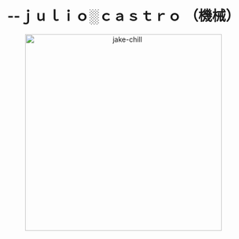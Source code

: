 <h1 align="center">--ｊｕｌｉｏ░ｃａｓｔｒｏ （機械）</h1>
<p align="center">
  <img width="" height="400px" alt="jake-chill" src=https://thumbs.gfycat.com/AliveHauntingGavial-size_restricted.gif>
<p align="center">
